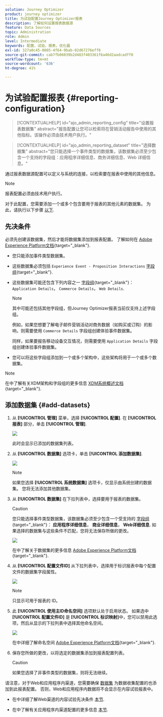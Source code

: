 ```yaml
---
solution: Journey Optimizer
product: journey optimizer
title: 为试验配置Journey Optimizer报表
description: 了解如何设置报表数据源
feature: Data Sources
topic: Administration
role: Admin
level: Intermediate
keywords: 配置，试验，报表，优化器
exl-id: 327a0c45-0805-4f64-9bab-02d67276eff8
source-git-commit: cab7fb06039b2d483f403361f6a46d2aadcadff0
workflow-type: tm+mt
source-wordcount: '636'
ht-degree: 41%

---
```


# 为试验配置报表 {#reporting-configuration}

>[!CONTEXTUALHELP]
>id="ajo_admin_reporting_config"
>title="设置报表数据集"
>abstract="报告配置让您可以检索将在营销活动报告中使用的其他指标。该操作必须由技术用户执行。"

>[!CONTEXTUALHELP]
>id="ajo_admin_reporting_dataset"
>title="选择数据集"
>abstract="您只能选择一个事件类型的数据集，该数据集必须至少包含一个支持的字段组：应用程序详细信息、商务详细信息、Web 详细信息。"

通过报表数据源配置可以定义与系统的连接，以检索要在报表中使用的其他信息。

<!--The reporting data source configuration allows you to retrieve additional metrics that will be used in the **[!UICONTROL Objectives]** tab of your campaign reports.-->

>[!NOTE]
>
>报表配置必须由技术用户执行。 <!--Rights?-->

对于此配置，您需要添加一个或多个包含要用于报表的其他元素的数据集。 为此，请执行以下步骤 [以下](#add-datasets).

<!--
➡️ [Discover this feature in video](#video)
-->

## 先决条件


必须先创建该数据集，然后才能将数据集添加到报表配置。 了解如何在 [Adobe Experience Platform文档](https://experienceleague.adobe.com/docs/experience-platform/catalog/datasets/user-guide.html#create){target="_blank"}.

* 您只能添加事件类型数据集。

* 这些数据集必须包括 `Experience Event - Proposition Interactions` [字段组](https://experienceleague.adobe.com/docs/experience-platform/xdm/tutorials/create-schema-ui.html?lang=zh_Hans#field-group){target="_blank"}.

* 这些数据集可能还包含下列内容之一 [字段组](https://experienceleague.adobe.com/docs/experience-platform/xdm/tutorials/create-schema-ui.html?lang=zh_Hans#field-group){target="_blank"}： `Application Details`， `Commerce Details`， `Web Details`.

  >[!NOTE]
  >
  >其中可能还包括其他字段组，但Journey Optimizer报表当前仅支持上述字段组。

  例如，如果您想要了解电子邮件营销活动对商务数据（如购买或订购）的影响，则需要使用 `Commerce Details` 字段组创建体验事件数据集。

  同样，如果要报告移动设备交互情况，则需要使用 `Application Details` 字段组创建体验事件数据集。

  <!--The metrics corresponding to each field group are listed [here](#objective-list).-->

* 您可以将这些字段组添加到一个或多个架构中，这些架构将用于一个或多个数据集。

>[!NOTE]
>
>在中了解有关XDM架构和字段组的更多信息 [XDM系统概述文档](https://experienceleague.adobe.com/docs/experience-platform/xdm/home.html?lang=zh-Hans){target="_blank"}.

<!--
## Objectives corresponding to each field group {#objective-list}

The table below shows which metrics will be added to the **[!UICONTROL Objectives]** tab of your campaign reports for each field group.

| Field group | Objectives |
|--- |--- |
| Commerce Details | Price Total<br>Payment Amount<br>(Unique) Checkouts<br>(Unique) Product List Adds<br>(Unique) Product List Opens<br>(Unique) Product List Removal<br>(Unique) Product List Views<br>(Unique) Product Views<br>(Unique) Purchases<br>(Unique) Save For Laters<br>Product Price Total<br>Product Quantity |
| Application Details | (Unique) App Launches<br>First App Launches<br>(Unique) App Installs<br>(Unique) App Upgrades |
| Web Details | (Unique) Page Views |
-->

## 添加数据集 {#add-datasets}

1. 从 **[!UICONTROL 管理]** 菜单，选择 **[!UICONTROL 配置]**. 在  **[!UICONTROL 报表]** 部分，单击 **[!UICONTROL 管理]**.

   ![](assets/reporting-config-menu.png)

   此时会显示已添加的数据集列表。

1. 从 **[!UICONTROL 数据集]** 选项卡，单击 **[!UICONTROL 添加数据集]**.

   ![](assets/reporting-config-add.png)

   >[!NOTE]
   >
   >如果您选择 **[!UICONTROL 系统数据集]** 选项卡，仅显示由系统创建的数据集。 您将无法添加其他数据集。

1. 从 **[!UICONTROL 数据集]** 在下拉列表中，选择要用于报表的数据集。

   >[!CAUTION]
   >
   >您只能选择事件类型数据集，该数据集必须至少包含一个受支持的 [字段组](https://experienceleague.adobe.com/docs/experience-platform/xdm/tutorials/create-schema-ui.html?lang=zh_Hans#field-group){target="_blank"}： **应用程序详细信息**， **商业详细信息**， **Web详细信息**. 如果选择的数据集与这些条件不匹配，您将无法保存所做的更改。

   ![](assets/reporting-config-datasets.png)

   在中了解关于数据集的更多信息 [Adobe Experience Platform文档](https://experienceleague.adobe.com/docs/experience-platform/catalog/datasets/overview.html?lang=zh_Hans){target="_blank"}.

1. 从 **[!UICONTROL 配置文件ID]** 从下拉列表中，选择用于标识报表中每个配置文件的数据集字段属性。

   ![](assets/reporting-config-profile-id.png)

   >[!NOTE]
   >
   >只显示可用于报表的 ID。

1. 此 **[!UICONTROL 使用主ID命名空间]** 选项默认处于启用状态。 如果选中 **[!UICONTROL 配置文件ID]** 是 **[!UICONTROL 标识映射]**&#x200B;中，您可以禁用此选项，然后从显示的下拉列表中选择其他命名空间。

   ![](assets/reporting-config-namespace.png)

   在中详细了解命名空间 [Adobe Experience Platform文档](https://experienceleague.adobe.com/docs/experience-platform/identity/namespaces.html?lang=zh-Hans){target="_blank"}.

1. 保存您所做的更改，以将选定的数据集添加到报表配置列表。

   >[!CAUTION]
   >
   >如果您选择了非事件类型的数据集，则将无法继续。

请注意，对于Web和应用程序内渠道，您需要确保 [数据集](../data/get-started-datasets.md) 为数据收集配置的也添加到此报表配置。 否则，Web和应用程序内数据将不会显示在内容试验报表中。

* 在中详细了解Web渠道的内容试验先决条件 [本节](../web/web-prerequisites.md#experiment-prerequisites).

* 在中了解有关应用程序内渠道配置的更多信息 [本节](../in-app/inapp-configuration.md).

<!--
When building your campaign reports, you can now see the metrics corresponding to the field groups used in the datasets you added. Go to the **[!UICONTROL Objectives]** tab and select the metrics of your choice to better fine-tune your reports. [Learn more](content-experiment.md#objectives-global)

![](assets/reporting-config-objectives.png)

>[!NOTE]
>
>If you add several datasets, all data from all datasets will be available for reporting.


## How-to video {#video}

Understand how to configure Experience Platform reporting data sources.

>[!VIDEO]()
-->
